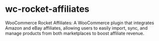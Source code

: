 # wc-rocket-affiliates
WooCommerce Rocket Affiliates: A WooCommerce plugin that integrates Amazon and eBay affiliates, allowing users to easily import, sync, and manage products from both marketplaces to boost affiliate revenue.
